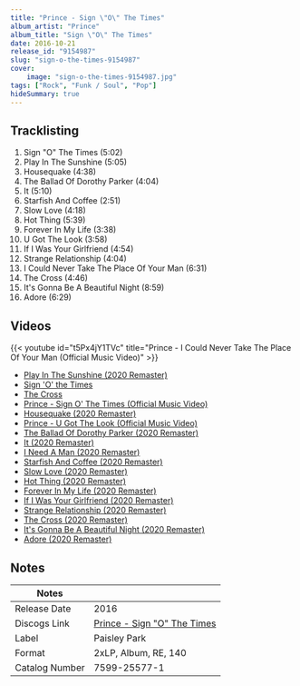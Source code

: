 ```yaml
---
title: "Prince - Sign \"O\" The Times"
album_artist: "Prince"
album_title: "Sign \"O\" The Times"
date: 2016-10-21
release_id: "9154987"
slug: "sign-o-the-times-9154987"
cover:
    image: "sign-o-the-times-9154987.jpg"
tags: ["Rock", "Funk / Soul", "Pop"]
hideSummary: true
---
```


## Tracklisting
1. Sign "O" The Times (5:02)
2. Play In The Sunshine (5:05)
3. Housequake (4:38)
4. The Ballad Of Dorothy Parker (4:04)
5. It (5:10)
6. Starfish And Coffee (2:51)
7. Slow Love (4:18)
8. Hot Thing (5:39)
9. Forever In My Life (3:38)
10. U Got The Look (3:58)
11. If I Was Your Girlfriend (4:54)
12. Strange Relationship (4:04)
13. I Could Never Take The Place Of Your Man (6:31)
14. The Cross (4:46)
15. It's Gonna Be A Beautiful Night (8:59)
16. Adore (6:29)

## Videos
{{< youtube id="t5Px4jY1TVc" title="Prince - I Could Never Take The Place Of Your Man (Official Music Video)" >}}
- [Play In The Sunshine (2020 Remaster)](https://www.youtube.com/watch?v=TNPg22bMiZc)
- [Sign 'O' the Times](https://www.youtube.com/watch?v=ySAobTZLpD4)
- [The Cross](https://www.youtube.com/watch?v=_REFPbBnGJk)
- [Prince - Sign O' The Times (Official Music Video)](https://www.youtube.com/watch?v=8EdxM72EZ94)
- [Housequake (2020 Remaster)](https://www.youtube.com/watch?v=t3sBMaDMCrk)
- [Prince - U Got The Look (Official Music Video)](https://www.youtube.com/watch?v=_jCuroTbqBI)
- [The Ballad Of Dorothy Parker (2020 Remaster)](https://www.youtube.com/watch?v=Zf59l6Mzcyw)
- [It (2020 Remaster)](https://www.youtube.com/watch?v=3O5rUawh7nE)
- [I Need A Man (2020 Remaster)](https://www.youtube.com/watch?v=wAxs80qKgYY)
- [Starfish And Coffee (2020 Remaster)](https://www.youtube.com/watch?v=k2bVblHPLwE)
- [Slow Love (2020 Remaster)](https://www.youtube.com/watch?v=6CljMchARyg)
- [Hot Thing (2020 Remaster)](https://www.youtube.com/watch?v=jyTrLiL9E-A)
- [Forever In My Life (2020 Remaster)](https://www.youtube.com/watch?v=qBLhNOSATjI)
- [If I Was Your Girlfriend (2020 Remaster)](https://www.youtube.com/watch?v=6gVIHsgiKb0)
- [Strange Relationship (2020 Remaster)](https://www.youtube.com/watch?v=8ejxV690HeA)
- [The Cross (2020 Remaster)](https://www.youtube.com/watch?v=D9s2nqF4hOI)
- [It's Gonna Be A Beautiful Night (2020 Remaster)](https://www.youtube.com/watch?v=hGKh0TVJ2Bs)
- [Adore (2020 Remaster)](https://www.youtube.com/watch?v=v8fLjiar1c8)

## Notes

| Notes          |             |
| ---------------| ----------- |
| Release Date   | 2016 |
| Discogs Link   | [Prince - Sign \"O\" The Times](https://www.discogs.com/release/9154987) |
| Label          | Paisley Park |
| Format         | 2xLP, Album, RE, 140 |
| Catalog Number | 7599-25577-1 |

